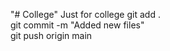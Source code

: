 "# College" 
Just for college 
git add .                           
git commit -m "Added new files"    
git push origin main               
